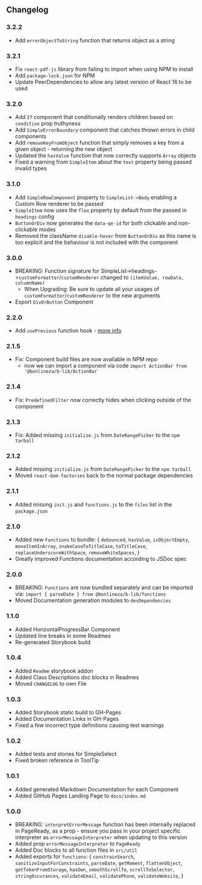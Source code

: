 
## Changelog

### 3.2.2
- Add `errorObjectToString` function that returns object as a string
### 3.2.1
- Fix `react-pdf-js` library from failing to import when using NPM to install
- Add `package-lock.json` for NPM
- Update PeerDependencies to allow any latest version of React 16 to be used

### 3.2.0
- Add `If` component that conditionally renders children based on `condition` prop truthyness
- Add `SimpleErrorBoundary` component that catches thrown errors in child components
- Add `removeKeyFromObject` function that simply removes a key from a given object - returning the new object
- Updated the `hasValue` function that now correctly supports `Array` objects
- Fixed a warning from `SimpleItem` about the `text` property being passed invalid types

### 3.1.0
- Add `SimpleRowComponent` property to `SimpleList->Body` enabling a Custom Row renderer to be passed
- `SimpleItem` now uses the `flex` property by default from the passed in `headings` config
- `ButtonOrDiv` now generates the `data-qe-id` for both clickable and non-clickable modes
- Removed the className `disable-hover` from `ButtonOrDiv` as this name is too explicit and the behaviour is not included with the component  

### 3.0.0
- BREAKING: Function signature for SimpleList->headings->`customFormatter`/`customRenderer` changed to `(itemValue, rowData, columnName)`
  - When Upgrading: Be sure to update all your usages of `customFormatter`/`customRenderer` to the new arguments
- Export `DivOrButton` Component

### 2.2.0
- Add `usePrevious` function hook - [more info](https://usehooks.com/usePrevious/)

### 2.1.5
- Fix: Component build files are now available in NPM repo
  - now we can import a component via code `import ActionBar from '@bonlineza/b-lib/ActionBar`

### 2.1.4
- Fix: `PredefinedFilter` now correctly hides when clicking outside of the component

### 2.1.3
- Fix: Added missing `initialize.js` from `DateRangePicker` to the `npm tarball`

### 2.1.2
- Added missing `initialize.js` from `DateRangePicker` to the `npm tarball`
- Moved `react-dom-factories` back to the normal package dependencies

### 2.1.1
- Added missing `init.js` and `functions.js` to the `files` list in the `package.json`

### 2.1.0
- Added new `Functions` to bundle: {
  `debounced`,
  `hasValue`,
  `isObjectEmpty`,
  `moveItemInArray`,
  `snakeCaseToTitleCase`,
  `toTitleCase`,
  `replaceUnderscoreWithSpace`,
  `removeWhiteSpaces`,
}
- Greatly improved Functions documentation according to JSDoc spec

### 2.0.0
- BREAKING: `Functions` are now bundled separately and can be imported via: `import { parseDate } from @bonlineza/b-lib/functions`
- Moved Documentation generation modules to `devDependencies`

### 1.1.0
- Added HorizontalProgressBar Component
- Updated line breaks in some Readmes 
- Re-generated Storybook build 

### 1.0.4
- Added `Readme` storybook addon
- Added Class Descriptions doc blocks in Readmes
- Moved `CHANGELOG` to own File

### 1.0.3
- Added Storybook static build to GH-Pages
- Added Documentation Links in GH-Pages
- Fixed a few incorrect type definitions causing test warnings

### 1.0.2
- Added tests and stories for SimpleSelect
- Fixed broken reference in ToolTip

### 1.0.1
- Added generated Markdown Documentation for each Component
- Added GitHub Pages Landing Page to `docs/index.md`

### 1.0.0
- BREAKING: `interpretErrorMessage` function has been internally replaced in PageReady, as a prop - ensure you pass in your project specific interpreter as `errorMessageInterpreter` when updating to this version
- Added prop `errorMessageInterpreter` to `PageReady`
- Added Doc blocks to all function files in `src/util`
- Added exports for `functions`: {
  `constrainSearch`,
  `sanitizeInputForConstraints`,
  `parseDate`,
  `getMoment`,
  `flattenObject`,
  `getTokenFromStorage`,
  `hasOwn`,
  `smoothScrollTo`,
  `scrollToSelector`,
  `stringOccurances`,
  `validateEmail`,
  `validatePhone`,
  `validateWebsite`,
}

